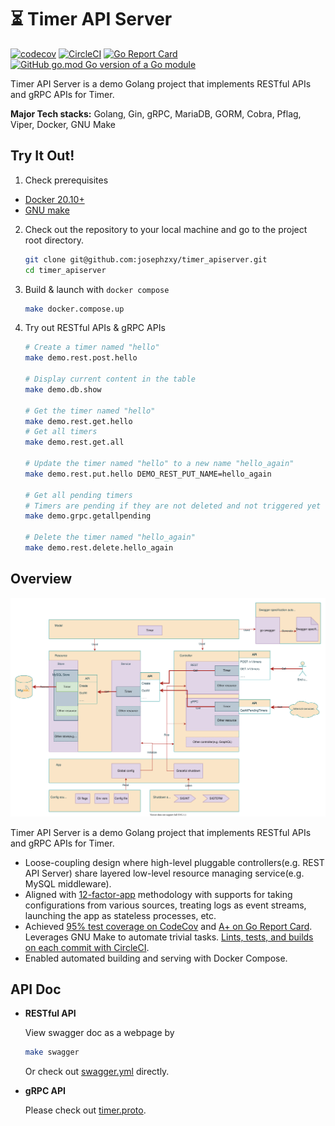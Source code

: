 # ⏳ Timer API Server
[![codecov](https://codecov.io/gh/josephzxy/timer_apiserver/branch/develop/graph/badge.svg?token=AU3193CPC3)](https://codecov.io/gh/josephzxy/timer_apiserver)
[![CircleCI](https://circleci.com/gh/josephzxy/timer_apiserver.svg?style=svg)](https://circleci.com/gh/josephzxy/timer_apiserver)
[![Go Report Card](https://goreportcard.com/badge/github.com/josephzxy/timer_apiserver)](https://goreportcard.com/report/github.com/josephzxy/timer_apiserver)
[![GitHub go.mod Go version of a Go module](https://img.shields.io/github/go-mod/go-version/josephzxy/timer_apiserver.svg)](https://github.com/josephzxy/timer_apiserver)

Timer API Server is a demo Golang project that implements RESTful APIs and gRPC APIs for Timer.

**Major Tech stacks:**
Golang, Gin, gRPC, MariaDB, GORM, Cobra, Pflag, Viper, Docker, GNU Make

## Try It Out!

1. Check prerequisites
  - [Docker 20.10+](https://docs.docker.com/get-docker/)
  - [GNU make](https://www.gnu.org/software/make/)

2. Check out the repository to your local machine and go to the project root directory.
    ```sh
    git clone git@github.com:josephzxy/timer_apiserver.git
    cd timer_apiserver
    ```

3. Build & launch with `docker compose`
    ```sh
    make docker.compose.up
    ```
4. Try out RESTful APIs & gRPC APIs
    ```sh
    # Create a timer named "hello"
    make demo.rest.post.hello

    # Display current content in the table
    make demo.db.show

    # Get the timer named "hello"
    make demo.rest.get.hello
    # Get all timers
    make demo.rest.get.all

    # Update the timer named "hello" to a new name "hello_again"
    make demo.rest.put.hello DEMO_REST_PUT_NAME=hello_again
    
    # Get all pending timers
    # Timers are pending if they are not deleted and not triggered yet
    make demo.grpc.getallpending

    # Delete the timer named "hello_again"
    make demo.rest.delete.hello_again
    ```

## Overview

[![System overview](docs/images/system_overview.svg)](https://drive.google.com/file/d/1B9L1sRXv4_FnJyslSze-C8GQ56jMQzyy/view?usp=sharing)

Timer API Server is a demo Golang project that implements RESTful APIs and gRPC APIs for Timer.

- Loose-coupling design where high-level pluggable controllers(e.g. REST API Server) share layered low-level resource managing service(e.g. MySQL middleware).
- Aligned with [12-factor-app](https://12factor.net/) methodology with supports for taking configurations from various sources, treating logs as event streams, launching the app as stateless processes, etc.
- Achieved [95% test coverage on CodeCov](https://app.codecov.io/gh/josephzxy/timer_apiserver) and [A+ on Go Report Card](https://goreportcard.com/report/github.com/josephzxy/timer_apiserver). Leverages GNU Make to automate trivial tasks. [Lints, tests, and builds on each commit with CircleCI](https://circleci.com/gh/josephzxy/timer_apiserver).
- Enabled automated building and serving with Docker Compose.

## API Doc
- **RESTful API**

    View swagger doc as a webpage by
    ```bash
    make swagger
    ```
    Or check out [swagger.yml](api/rest/swagger/swagger.yml) directly.

- **gRPC API**

    Please check out [timer.proto](api/grpc/timer.proto).
